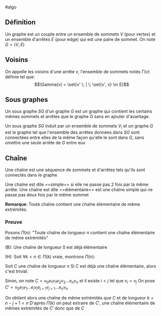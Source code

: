 #algo 
## Définition
Un graphe est un couple entre un ensemble de sommets $V$ (pour vertex) et un ensemble d'arrêtes $E$ (pour edge) qui est une paire de sommet. On note $G = (V, E)$

## Voisins
On appelle les voisins d'une arrête $v$, l'ensemble de sommets notés $\Gamma(v)$ définie tel que:
$$\Gamma(v) = \set{v' \; | \; \set{v', v} \in E}$$
## Sous graphes
Un sous graphe $SG$ d'un graphe $G$ est un graphe qui contient les certains mêmes sommets et arrêtes que le graphe $G$ sans en ajouter d'avantage.

Un sous graphe $SG$ induit par un ensemble de sommets $V_i$ et un  graphe $G$ est le graphe tel que l'ensemble des arrêtes données dans $SG$ sont connectées entre elles de la même façon qu'elle le sont dans $G$, sans omettre une seule arrête de $G$ entre eux 

## Chaîne
Une chaîne est une séquence de sommets et d'arrêtes tels qu'ils sont connectés dans le graphe

Une chaîne est dite ==simple== si elle ne passe pas 2 fois par la même arrête.
Une chaîne est dite ==élémentaire== est une chaîne simple qui ne passe pas deux fois par le même sommet

**Remarque**: Toute chaîne contient une chaîne élémentaire de même extrémités.

### Preuve
Posons $\Pi(n):$ "Toute chaîne de longueur $n$ contient une chaîne élémentaire de même extrémités"

(B): Une chaîne de longueur $0$ est déjà élémentaire

(H): Soit $\forall k < n \in \Pi(k)$ vraie, montrons $\Pi(n)$:

Soit $C$ une chaîne de longueur $n$
Si $C$ est déjà une chaîne élémentaire, alors c'est trivial.

Sinon, on note $C = v_0e_1v_1e_2v_2\dots e_nv_n$ et il existe $i < j$ tel que $v_i = v_j$
On pose $C' = v_0e_1v_1\dots e_iv_ie_{j+1}v_{j+1}\dots e_nv_n$

On obtient alors une chaîne de même extrémités que $C$ et de longueur $k = n-j+1 <n$
D'après $\Pi(k)$ on peut extraire de $C'$, une chaîne élémentaire de mêmes extrémités de $C'$ donc que de $C$
$$\tag*{$\blacksquare$}$$
